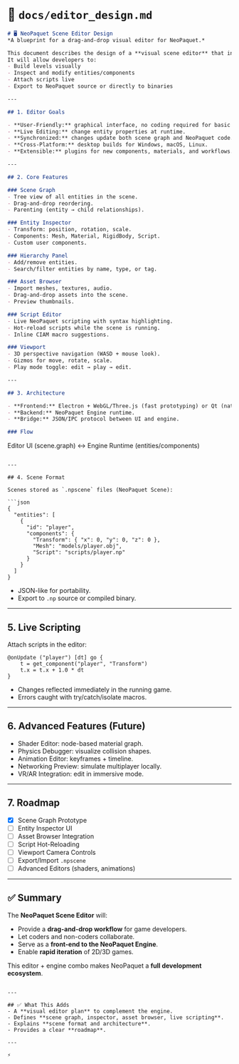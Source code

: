 # 📂 `docs/editor_design.md`

```markdown
# 🖥️ NeoPaquet Scene Editor Design
*A blueprint for a drag-and-drop visual editor for NeoPaquet.*

This document describes the design of a **visual scene editor** that integrates with the [NeoPaquet Engine](engine_design.md).  
It will allow developers to:
- Build levels visually  
- Inspect and modify entities/components  
- Attach scripts live  
- Export to NeoPaquet source or directly to binaries  

---

## 1. Editor Goals

- **User-Friendly:** graphical interface, no coding required for basic scenes.  
- **Live Editing:** change entity properties at runtime.  
- **Synchronized:** changes update both scene graph and NeoPaquet code.  
- **Cross-Platform:** desktop builds for Windows, macOS, Linux.  
- **Extensible:** plugins for new components, materials, and workflows.  

---

## 2. Core Features

### Scene Graph
- Tree view of all entities in the scene.  
- Drag-and-drop reordering.  
- Parenting (entity → child relationships).  

### Entity Inspector
- Transform: position, rotation, scale.  
- Components: Mesh, Material, RigidBody, Script.  
- Custom user components.  

### Hierarchy Panel
- Add/remove entities.  
- Search/filter entities by name, type, or tag.  

### Asset Browser
- Import meshes, textures, audio.  
- Drag-and-drop assets into the scene.  
- Preview thumbnails.  

### Script Editor
- Live NeoPaquet scripting with syntax highlighting.  
- Hot-reload scripts while the scene is running.  
- Inline CIAM macro suggestions.  

### Viewport
- 3D perspective navigation (WASD + mouse look).  
- Gizmos for move, rotate, scale.  
- Play mode toggle: edit → play → edit.  

---

## 3. Architecture

- **Frontend:** Electron + WebGL/Three.js (fast prototyping) or Qt (native).  
- **Backend:** NeoPaquet Engine runtime.  
- **Bridge:** JSON/IPC protocol between UI and engine.  

### Flow
```

Editor UI (scene.graph) <-> Engine Runtime (entities/components)

````

---

## 4. Scene Format

Scenes stored as `.npscene` files (NeoPaquet Scene):

```json
{
  "entities": [
    {
      "id": "player",
      "components": {
        "Transform": { "x": 0, "y": 0, "z": 0 },
        "Mesh": "models/player.obj",
        "Script": "scripts/player.np"
      }
    }
  ]
}
````

* JSON-like for portability.
* Export to `.np` source or compiled binary.

---

## 5. Live Scripting

Attach scripts in the editor:

```neopaquet
@onUpdate ("player") [dt] go {
    t = get_component("player", "Transform")
    t.x = t.x + 1.0 * dt
}
```

* Changes reflected immediately in the running game.
* Errors caught with try/catch/isolate macros.

---

## 6. Advanced Features (Future)

* Shader Editor: node-based material graph.
* Physics Debugger: visualize collision shapes.
* Animation Editor: keyframes + timeline.
* Networking Preview: simulate multiplayer locally.
* VR/AR Integration: edit in immersive mode.

---

## 7. Roadmap

* [x] Scene Graph Prototype
* [ ] Entity Inspector UI
* [ ] Asset Browser Integration
* [ ] Script Hot-Reloading
* [ ] Viewport Camera Controls
* [ ] Export/Import `.npscene`
* [ ] Advanced Editors (shaders, animations)

---

## ✅ Summary

The **NeoPaquet Scene Editor** will:

* Provide a **drag-and-drop workflow** for game developers.
* Let coders and non-coders collaborate.
* Serve as a **front-end to the NeoPaquet Engine**.
* Enable **rapid iteration** of 2D/3D games.

This editor + engine combo makes NeoPaquet a **full development ecosystem**.

```

---

## ✅ What This Adds
- A **visual editor plan** to complement the engine.  
- Defines **scene graph, inspector, asset browser, live scripting**.  
- Explains **scene format and architecture**.  
- Provides a clear **roadmap**.  

---

⚡ 
